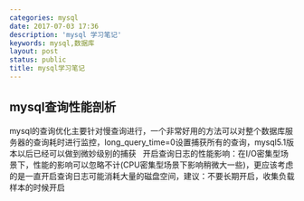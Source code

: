 ```yaml
---
categories: mysql
date: 2017-07-03 17:36
description: 'mysql 学习笔记'
keywords: mysql,数据库
layout: post
status: public
title: mysql学习笔记
---
```


## 

## mysql查询性能剖析  
mysql的查询优化主要针对慢查询进行，一个非常好用的方法可以对整个数据库服务器的查询耗时进行监控，long_query_time=0设置捕获所有的查询，mysql5.1版本以后已经可以做到微妙级别的捕获  
开启查询日志的性能影响：在I/O密集型场景下，性能的影响可以忽略不计(CPU密集型场景下影响稍微大一些)，更应该考虑的是一直开启查询日志可能消耗大量的磁盘空间，建议：不要长期开启，收集负载样本的时候开启  
